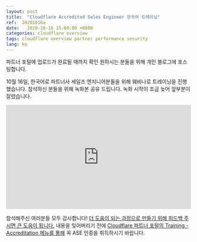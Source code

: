 ```yaml
---
layout: post
title:  "Cloudflare Accredited Sales Engineer 한국어 트레이닝"
ref:  20201016a
date:   2020-10-16 15:00:00 +0800
categories: cloudflare overview
tags: cloudflare overview partner performance security
lang: ko
---
```


파트너 포털에 업로드가 완료될 때까지 확인 원하시는 분들을 위해 개인 블로그에 포스팅합니다.

10월 16일, 한국어로 파트너사 세일즈 엔지니어분들을 위해 웨비나로 트레이닝을 진행했습니다. 참석하신 분들을 위해 녹화본 공유 드립니다. 녹화 시작이 조금 늦어 앞부분이 잘렸습니다.

<div style="position: relative; padding-top: 56.34674922600619%;"><iframe src="https://iframe.videodelivery.net/bbc793605a9582e36b17e7672220c2a7?preload=true" style="border: none; position: absolute; top: 0; height: 100%; width: 100%;"  allow="accelerometer; gyroscope; autoplay; encrypted-media; picture-in-picture;" allowfullscreen="true"></iframe></div>

참석해주신 여러분들 모두 감사합니다! [더 도움이 되는 과정으로 만들기 위해 피드백 주시면 큰 도움이 됩니다.](https://forms.gle/DWCKisJKnJrrHY8ZA) 내용을 잊어버리기 전에 [Cloudflare 파트너 포털의 Training - Accreditation 메뉴를 통해](https://portal.cloudflarepartners.com/) 꼭 ASE 인증을 취득하시기 바랍니다. 